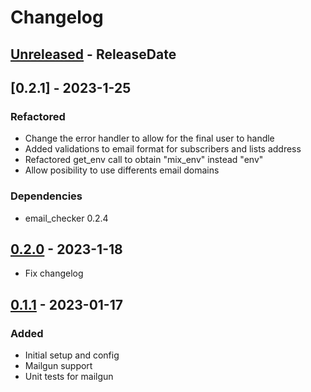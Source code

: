 # Changelog
<!-- next-header -->

## [Unreleased] - ReleaseDate
## [0.2.1] - 2023-1-25
### Refactored
* Change the error handler to allow for the final user to handle
* Added validations to email format for subscribers and lists address
* Refactored get_env call to obtain "mix_env" instead "env"
* Allow posibility to use differents email domains

### Dependencies
* email_checker 0.2.4

## [0.2.0] - 2023-1-18
* Fix changelog

## [0.1.1] - 2023-01-17
### Added
* Initial setup and config
* Mailgun support
* Unit tests for mailgun

<!-- next-url -->
[Unreleased]: https://github.com/wois-org/papelillo/compare/v0.2.1...HEAD
[0.2.0]: https://github.com/wois-org/papelillo/compare/v0.2.0...v0.2.1
[0.2.0]: https://github.com/wois-org/papelillo/compare/v0.1.1...v0.2.0
[0.1.1]: https://github.com/wois-org/notif-api/compare/v0.1.0...v0.1.1